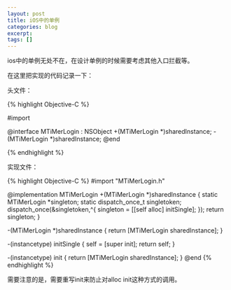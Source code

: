 ```yaml
---
layout: post
title: iOS中的单例
categories: blog
excerpt:
tags: []
---
```


ios中的单例无处不在，在设计单例的时候需要考虑其他入口拦截等。

在这里把实现的代码记录一下：

头文件：

{% highlight Objective-C %}

#import 

@interface MTiMerLogin : NSObject
+(MTiMerLogin *)sharedInstance;
-(MTiMerLogin *)sharedInstance;
@end

{% endhighlight %}

实现文件：


{% highlight Objective-C %}
#import "MTiMerLogin.h"

@implementation MTiMerLogin
+(MTiMerLogin *)sharedInstance
{
    static MTiMerLogin *singleton;
    static dispatch_once_t singletoken;
    dispatch_once(&singletoken,^{
        singleton = [[self alloc] initSingle];
    });
    return singleton;
}

-(MTiMerLogin *)sharedInstance
{
    return [MTiMerLogin sharedInstance];
}

-(instancetype) initSingle
{
    self = [super init];
    return self;
}

-(instancetype) init
{
    return [MTiMerLogin sharedInstance];
}
@end
{% endhighlight %}

需要注意的是，需要重写init来防止对alloc init这种方式的调用。


